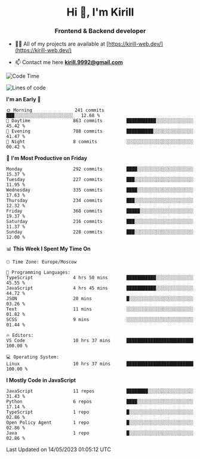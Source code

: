 <h1 align="center">Hi 👋, I'm Kirill</h1>
<h3 align="center">Frontend & Backend developer</h3>

- 👨‍💻 All of my projects are available at [https://kirill-web.dev/](https://kirill-web.dev/)

- 📫 Contact me here **kirill.9992@gmail.com**











<!--START_SECTION:waka-->
![Code Time](http://img.shields.io/badge/Code%20Time-1%2C305%20hrs%2025%20mins-blue)

![Lines of code](https://img.shields.io/badge/From%20Hello%20World%20I%27ve%20Written-2.6%20million%20lines%20of%20code-blue)

**I'm an Early 🐤** 

```text
🌞 Morning                241 commits         ███░░░░░░░░░░░░░░░░░░░░░░   12.68 % 
🌆 Daytime                863 commits         ███████████░░░░░░░░░░░░░░   45.42 % 
🌃 Evening                788 commits         ██████████░░░░░░░░░░░░░░░   41.47 % 
🌙 Night                  8 commits           ░░░░░░░░░░░░░░░░░░░░░░░░░   00.42 % 
```
📅 **I'm Most Productive on Friday** 

```text
Monday                   292 commits         ████░░░░░░░░░░░░░░░░░░░░░   15.37 % 
Tuesday                  227 commits         ███░░░░░░░░░░░░░░░░░░░░░░   11.95 % 
Wednesday                335 commits         ████░░░░░░░░░░░░░░░░░░░░░   17.63 % 
Thursday                 234 commits         ███░░░░░░░░░░░░░░░░░░░░░░   12.32 % 
Friday                   368 commits         █████░░░░░░░░░░░░░░░░░░░░   19.37 % 
Saturday                 216 commits         ███░░░░░░░░░░░░░░░░░░░░░░   11.37 % 
Sunday                   228 commits         ███░░░░░░░░░░░░░░░░░░░░░░   12.00 % 
```


📊 **This Week I Spent My Time On** 

```text
🕑︎ Time Zone: Europe/Moscow

💬 Programming Languages: 
TypeScript               4 hrs 50 mins       ███████████░░░░░░░░░░░░░░   45.55 % 
JavaScript               4 hrs 45 mins       ███████████░░░░░░░░░░░░░░   44.72 % 
JSON                     20 mins             █░░░░░░░░░░░░░░░░░░░░░░░░   03.26 % 
Text                     11 mins             ░░░░░░░░░░░░░░░░░░░░░░░░░   01.82 % 
SCSS                     9 mins              ░░░░░░░░░░░░░░░░░░░░░░░░░   01.44 % 

🔥 Editors: 
VS Code                  10 hrs 37 mins      █████████████████████████   100.00 % 

💻 Operating System: 
Linux                    10 hrs 37 mins      █████████████████████████   100.00 % 
```

**I Mostly Code in JavaScript** 

```text
JavaScript               11 repos            ████████░░░░░░░░░░░░░░░░░   31.43 % 
Python                   6 repos             ████░░░░░░░░░░░░░░░░░░░░░   17.14 % 
TypeScript               1 repo              █░░░░░░░░░░░░░░░░░░░░░░░░   02.86 % 
Open Policy Agent        1 repo              █░░░░░░░░░░░░░░░░░░░░░░░░   02.86 % 
Java                     1 repo              █░░░░░░░░░░░░░░░░░░░░░░░░   02.86 % 
```




 Last Updated on 14/05/2023 01:05:12 UTC
<!--END_SECTION:waka-->
